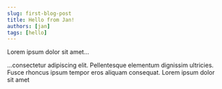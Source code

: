 ```yaml
---
slug: first-blog-post
title: Hello from Jan!
authors: [jan]
tags: [hello]
---
```


Lorem ipsum dolor sit amet...

<!-- truncate -->

...consectetur adipiscing elit. Pellentesque elementum dignissim ultricies. Fusce rhoncus ipsum tempor eros aliquam consequat. Lorem ipsum dolor sit amet
